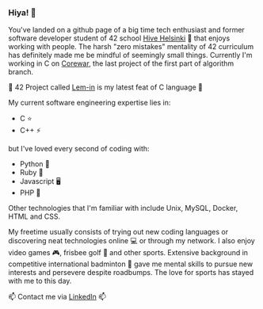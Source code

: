 ### Hiya! 👋

You've landed on a github page of a big time tech enthusiast and former software developer student of 42 school [Hive Helsinki](https://www.hive.fi/en/) :book: that enjoys working with people. The harsh "zero mistakes" mentality of 42 curriculum has definitely made me be mindful of seemingly small things. Currently I'm working in C on [Corewar](https://github.com/mkarkaus/Corewar), the last project of the first part of algorithm branch.

:small_blue_diamond: 42 Project called [Lem-in](https://github.com/mkarkaus/Lem_in) is my latest feat of C language :small_blue_diamond:

My current software engineering expertise lies in:
- C ⭐
- C++ ⚡

but I've loved every second of coding with:
- Python :snake:
- Ruby :gem:
- Javascript :desktop_computer:
- PHP :page_with_curl:

Other technologies that I'm familiar with include Unix, MySQL, Docker, HTML and CSS.

My freetime usually consists of trying out new coding languages or discovering neat technologies online :computer: or through my network. I also enjoy video games :video_game:, frisbee golf :flying_disc: and other sports. Extensive background in competitive international badminton :badminton: gave me mental skills to pursue new interests and persevere despite roadbumps. The love for sports has stayed with me to this day.

📫 Contact me via [LinkedIn](https://www.linkedin.com/in/miikka-karkaus/) 📫
<!--
**mkarkaus/mkarkaus** is a ✨ _special_ ✨ repository because its `README.md` (this file) appears on your GitHub profile.

Here are some ideas to get you started:

- 🔭 I’m currently working on ...
- 🌱 I’m currently learning ...
- 👯 I’m looking to collaborate on ...
- 🤔 I’m looking for help with ...
- 💬 Ask me about ...
- 📫 How to reach me: ...
- 😄 Pronouns: ...
- ⚡ Fun fact: ...
-->
